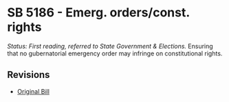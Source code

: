 # SB 5186 - Emerg. orders/const. rights
*Status: First reading, referred to State Government & Elections.*
Ensuring that no gubernatorial emergency order may infringe on constitutional rights.

## Revisions
* [Original Bill](1/)